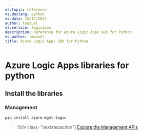 ```yaml
---
ms.topic: reference
ms.devlang: python
ms.data: 10/17/2022
author: lmazuel
ms.service: logicapps
description: Reference for Azure Logic Apps SDK for Python
ms.author: lmazuel
title: Azure Logic Apps SDK for Python
---
```

# Azure Logic Apps libraries for python

## Install the libraries


### Management

```bash
pip install azure-mgmt-logic
```
> [!div class="nextstepaction"]
> [Explore the Management APIs](/python/api/azure-mgmt-logic)